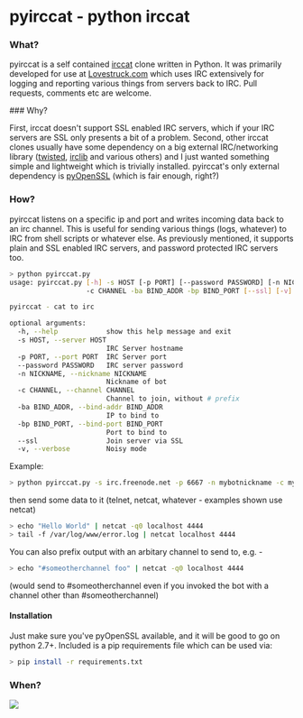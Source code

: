 pyirccat - python irccat
========

### What?

pyirccat is a self contained <a href="https://github.com/RJ/irccat">irccat</a> clone written in Python. It was primarily developed for use at <a href="http://www.lovestruck.com/">Lovestruck.com</a> which uses IRC extensively for logging and reporting various things from servers back to IRC. Pull requests, comments etc are welcome.

### Why?

First, irccat doesn't support SSL enabled IRC servers, which if your IRC servers are SSL only presents a bit of a problem. Second, other irccat clones usually have some dependency on a big external IRC/networking library (<a href="https://twistedmatrix.com/trac/">twisted</a>, <a href="http://python-irclib.sourceforge.net/">irclib</a> and various others) and I just wanted something simple and lightweight which is trivially installed. pyirccat's only external dependency is <a href="https://github.com/pyca/pyopenssl">pyOpenSSL</a> (which is fair enough, right?)

### How?

pyirccat listens on a specific ip and port and writes incoming data back to an irc channel. This is useful for sending various things (logs, whatever) to IRC from shell scripts or whatever else. As previously mentioned, it supports plain and SSL enabled IRC servers, and password protected IRC servers too.

```bash
> python pyirccat.py
usage: pyirccat.py [-h] -s HOST [-p PORT] [--password PASSWORD] [-n NICKNAME]
                   -c CHANNEL -ba BIND_ADDR -bp BIND_PORT [--ssl] [-v]

pyirccat - cat to irc

optional arguments:
  -h, --help            show this help message and exit
  -s HOST, --server HOST
                        IRC Server hostname
  -p PORT, --port PORT  IRC Server port
  --password PASSWORD   IRC server password
  -n NICKNAME, --nickname NICKNAME
                        Nickname of bot
  -c CHANNEL, --channel CHANNEL
                        Channel to join, without # prefix
  -ba BIND_ADDR, --bind-addr BIND_ADDR
                        IP to bind to
  -bp BIND_PORT, --bind-port BIND_PORT
                        Port to bind to
  --ssl                 Join server via SSL
  -v, --verbose         Noisy mode
```

Example:

```bash
> python pyirccat.py -s irc.freenode.net -p 6667 -n mybotnickname -c mychannel -ba 0.0.0.0 -bp 4444
```

then send some data to it (telnet, netcat, whatever - examples shown use netcat)

```bash
> echo "Hello World" | netcat -q0 localhost 4444
> tail -f /var/log/www/error.log | netcat localhost 4444
```

You can also prefix output with an arbitary channel to send to, e.g. -

```bash
> echo "#someotherchannel foo" | netcat -q0 localhost 4444
```

(would send to #someotherchannel even if you invoked the bot with a channel other than #someotherchannel)

#### Installation

Just make sure you've pyOpenSSL available, and it will be good to go on python 2.7+. Included is a pip requirements file which can be used via:

```bash
> pip install -r requirements.txt
```


### When?

<img src="http://i.imgur.com/G2lAe1I.jpg">
